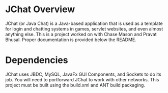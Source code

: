 # JChat Overview
JChat (or Java Chat) is a Java-based application that is used as a template for login and chatting systems in games, servlet websites, and even almost anything else. This is a project worked on with Chase Mason and Pravat Bhusal. Proper documentation is provided below the README.


# Dependencies
JChat uses JBDC, MySQL, JavaFx GUI Components, and Sockets to do its job.
You will need to portforward JChat to work with other networks.
This project must be built using the build.xml and ANT build packaging.
